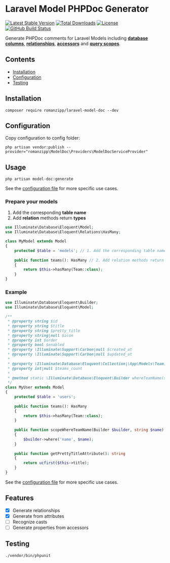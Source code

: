 # Laravel Model PHPDoc Generator

[![Latest Stable Version](https://img.shields.io/packagist/v/romanzipp/Laravel-Model-Doc.svg?style=flat-square)](https://packagist.org/packages/romanzipp/laravel-model-doc)
[![Total Downloads](https://img.shields.io/packagist/dt/romanzipp/Laravel-Model-Doc.svg?style=flat-square)](https://packagist.org/packages/romanzipp/laravel-model-doc)
[![License](https://img.shields.io/packagist/l/romanzipp/Laravel-Model-Doc.svg?style=flat-square)](https://packagist.org/packages/romanzipp/laravel-model-doc)
[![GitHub Build Status](https://img.shields.io/github/workflow/status/romanzipp/Laravel-Model-Doc/Tests?style=flat-square)](https://github.com/romanzipp/Laravel-Model-Doc/actions)

Generate PHPDoc comments for Laravel Models including [**database columns**](https://laravel.com/docs/8.x/eloquent), [**relationships**](https://laravel.com/docs/8.x/eloquent-relationships), [**accessors**](https://laravel.com/docs/8.x/eloquent-mutators#accessors-and-mutators) and [**query scopes**](https://laravel.com/docs/8.x/eloquent#query-scopes).

## Contents

- [Installation](#installation)
- [Configuration](#configuration)
- [Testing](#testing)

## Installation

```
composer require romanzipp/laravel-model-doc --dev
```

## Configuration

Copy configuration to config folder:

```
php artisan vendor:publish --provider="romanzipp\ModelDoc\Providers\ModelDocServiceProvider"
```

## Usage

```
php artisan model-doc:generate
```

See the [configuration file](config/model-doc.php) for more specific use cases.

### Prepare your models

1. Add the corresponding **table name**
2. Add **relation** methods return **types** 

```php
use Illuminate\Database\Eloquent\Model;
use Illuminate\Database\Eloquent\Relations\HasMany;

class MyModel extends Model
{
    protected $table = 'models'; // 1. Add the corresponding table name
    
    public function teams(): HasMany // 2. Add relation methods return types
    {
        return $this->hasMany(Team::class);
    }
}
```

### Example

```php
use Illuminate\Database\Eloquent\Builder;
use Illuminate\Database\Eloquent\Model;

/**
 * @property string $id
 * @property string $title
 * @property string $pretty_title
 * @property string|null $icon
 * @property int $order
 * @property bool $enabled
 * @property \Illuminate\Support\Carbon|null $created_at
 * @property \Illuminate\Support\Carbon|null $updated_at
 * 
 * @property \Illuminate\Database\Eloquent\Collection|\App\Models\Team[] $teams
 * @property int|null $teams_count
 * 
 * @method static \Illuminate\Database\Eloquent\Builder whereTeamName(string $name)
 */
class MyUser extends Model
{
    protected $table = 'users';
    
    public function teams(): HasMany
    {
        return $this->hasMany(Team::class);
    }
    
    public function scopeWhereTeamName(Builder $builder, string $name)
    {
        $builder->where('name', $name);
    }
    
    public function getPrettyTitleAttribute(): string
    {
        return ucfirst($this->title);
    }
}
```

See the [configuration file](config/model-doc.php) for more specific use cases.

## Features

- [x] Generate relationships 
- [x] Generate from attributes 
- [ ] Recognize casts
- [ ] Generate properties from accessors

## Testing

```
./vendor/bin/phpunit
```
